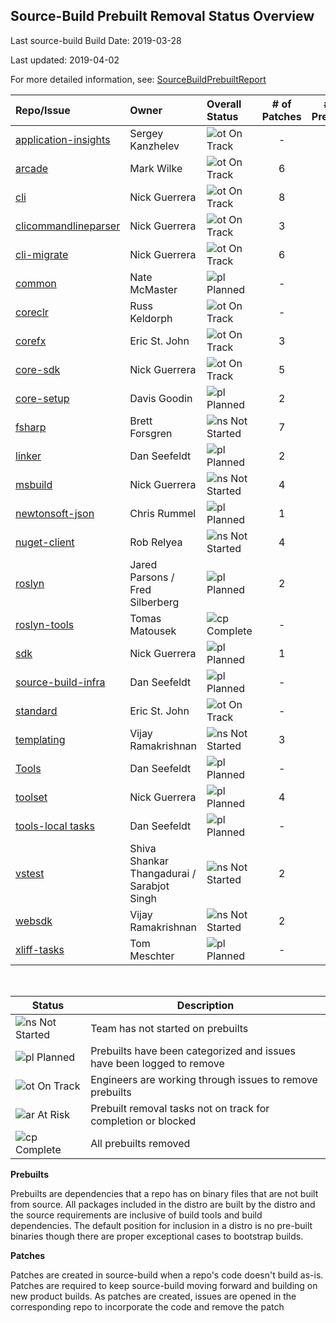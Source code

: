## Source-Build Prebuilt Removal Status Overview

Last source-build Build Date: 2019-03-28

Last updated: 2019-04-02

For more detailed information, see: [SourceBuildPrebuiltReport](https://msit.powerbi.com/groups/dc6359c5-e96a-44ce-9d86-0af7fab1c15e/dashboards/73f852d5-4ca7-45d7-8e5c-977c2da3b11c/reports/64e989dd-8072-4d84-8268-140bde0cbc7d/ReportSection4ba78a029c61708d6808)

| Repo/Issue | Owner | Overall Status | # of Patches | # of Prebuilts | Comments |
| :--- | :--- | :--- |  :---: | :---: | --- |
| [application-insights][900] | Sergey Kanzhelev | ![ot] On Track | - | 4 |
| [arcade][970] | Mark Wilke | ![ot] On Track | 6 | 15 |
| [cli][880] | Nick Guerrera | ![ot] On Track | 8 | 19 |
| [clicommandlineparser][976] | Nick Guerrera | ![ot] On Track | 3 | 5 |
| [cli-migrate][881] | Nick Guerrera | ![ot] On Track | 6 | 7 |
| [common][882] | Nate McMaster | ![pl] Planned | - | 3 |
| [coreclr][883] | Russ Keldorph | ![ot] On Track | - | 9 |
| [corefx][884] | Eric St. John | ![ot] On Track | 3 | 26 |
| [core-sdk][972] | Nick Guerrera | ![ot] On Track | 5 | 11 |
| [core-setup][885] | Davis Goodin | ![pl] Planned | 2 | 25 |
| [fsharp][886] | Brett Forsgren | ![ns] Not Started | 7 | 25 |
| [linker][887] | Dan Seefeldt | ![pl] Planned | 2 | 4 |
| [msbuild][888] | Nick Guerrera | ![ns] Not Started | 4 | 23 |
| [newtonsoft-json][889] | Chris Rummel | ![pl] Planned | 1 | 14 |
| [nuget-client][890] | Rob Relyea | ![ns] Not Started | 4 | 10 |
| [roslyn][891] | Jared Parsons / Fred Silberberg | ![pl] Planned | 2 | 18 |
| [roslyn-tools][892] | Tomas Matousek | ![cp] Complete | - | - | Repo removed
| [sdk][893] | Nick Guerrera | ![pl] Planned | 1 | 10 |
| [source-build-infra][975] | Dan Seefeldt | ![pl] Planned | - | 6 |
| [standard][894] | Eric St. John | ![ot] On Track | - | 15 |
| [templating][895] | Vijay Ramakrishnan | ![ns] Not Started | 3 | - |
| [Tools][974] | Dan Seefeldt | ![pl] Planned | - | 7 |
| [toolset][973] | Nick Guerrera | ![pl] Planned | 4 | 14 |
| [tools-local tasks][971] | Dan Seefeldt | ![pl] Planned | - | 2 |
| [vstest][896] | Shiva Shankar Thangadurai / Sarabjot Singh | ![ns] Not Started | 2 | 41 |
| [websdk][897] | Vijay Ramakrishnan | ![ns] Not Started | 2 | 10 |
| [xliff-tasks][899] | Tom Meschter | ![pl] Planned | - | 2 |

<br/>

| Status   | Description |
| -------- | ----------- |
| ![ns] Not Started | Team has not started on prebuilts |
| ![pl] Planned | Prebuilts have been categorized and issues have been logged to remove |
| ![ot] On Track | Engineers are working through issues to remove prebuilts |
| ![ar] At Risk  | Prebuilt removal tasks not on track for completion or blocked |
| ![cp] Complete | All prebuilts removed |

[ns]: https://img.icons8.com/office/16/000000/medium-risk.png
[pl]: https://img.icons8.com/office/16/000000/gantt-chart.png
[ot]: https://img.icons8.com/office/16/000000/gps-device.png
[ar]: https://img.icons8.com/office/16/000000/high-risk.png
[cp]: https://img.icons8.com/office/16/000000/checked.png

**Prebuilts**

Prebuilts are dependencies that a repo has on binary files that are not built from source.  All packages included in the distro are built by the distro and the source requirements are inclusive of build tools and build dependencies. The default position for inclusion in a distro is no pre-built binaries though there are proper exceptional cases to bootstrap builds.

**Patches**

Patches are created in source-build when a repo's code doesn't build as-is. Patches are required to keep source-build moving forward and building on new product builds. As patches are created, issues are opened in the corresponding repo to incorporate the code and remove the patch

[startOfIssuesList]: https://dummy
[900]: https://github.com/dotnet/source-build/issues/900
[970]: https://github.com/dotnet/source-build/issues/970
[880]: https://github.com/dotnet/source-build/issues/880
[881]: https://github.com/dotnet/source-build/issues/881
[976]: https://github.com/dotnet/source-build/issues/976
[882]: https://github.com/dotnet/source-build/issues/882
[883]: https://github.com/dotnet/source-build/issues/883
[884]: https://github.com/dotnet/source-build/issues/884
[972]: https://github.com/dotnet/source-build/issues/972
[885]: https://github.com/dotnet/source-build/issues/885
[886]: https://github.com/dotnet/source-build/issues/886
[887]: https://github.com/dotnet/source-build/issues/887
[888]: https://github.com/dotnet/source-build/issues/888
[889]: https://github.com/dotnet/source-build/issues/889
[890]: https://github.com/dotnet/source-build/issues/890
[891]: https://github.com/dotnet/source-build/issues/891
[892]: https://github.com/dotnet/source-build/issues/892
[893]: https://github.com/dotnet/source-build/issues/893
[894]: https://github.com/dotnet/source-build/issues/894
[895]: https://github.com/dotnet/source-build/issues/895
[975]: https://github.com/dotnet/source-build/issues/975
[971]: https://github.com/dotnet/source-build/issues/971
[973]: https://github.com/dotnet/source-build/issues/973
[974]: https://github.com/dotnet/source-build/issues/974
[896]: https://github.com/dotnet/source-build/issues/896
[897]: https://github.com/dotnet/source-build/issues/897
[899]: https://github.com/dotnet/source-build/issues/899
